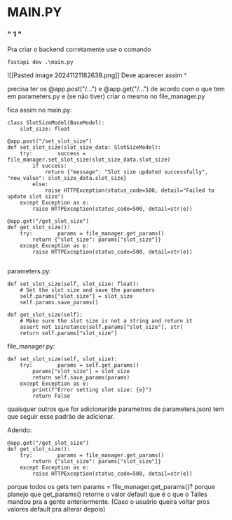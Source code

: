 
# MAIN.PY
### "  1  "  
Pra criar o backend corretamente use o comando
```
fastapi dev .\main.py 
```

![[Pasted image 20241121182638.png]]
Deve aparecer assim ^


precisa ter os 
@app.post("/...") e @app.get("/...")
de acordo com o que tem em parameters.py e (se não tiver) criar o mesmo no file_manager.py

fica assim no main.py:

```
class SlotSizeModel(BaseModel):  
    slot_size: float
```

```
@app.post("/set_slot_size")  
def set_slot_size(slot_size_data: SlotSizeModel):  
    try:        success = file_manager.set_slot_size(slot_size_data.slot_size)  
        if success:  
            return {"message": "Slot size updated successfully", "new_value": slot_size_data.slot_size}  
        else:  
            raise HTTPException(status_code=500, detail="Failed to update slot size")  
    except Exception as e:  
        raise HTTPException(status_code=500, detail=str(e))  
  
@app.get("/get_slot_size")  
def get_slot_size():  
    try:        params = file_manager.get_params()  
        return {"slot_size": params["slot_size"]}  
    except Exception as e:  
        raise HTTPException(status_code=500, detail=str(e))  
  
```

parameters.py:

```
def set_slot_size(self, slot_size: float):  
    # Set the slot size and save the parameters  
    self.params["slot_size"] = slot_size  
    self.params.save_params()  
  
def get_slot_size(self):  
    # Make sure the slot size is not a string and return it  
    assert not isinstance(self.params["slot_size"], str)  
    return self.params["slot_size"]

```

file_manager.py:

```
def set_slot_size(self, slot_size):  
    try:        params = self.get_params()  
        params["slot_size"] = slot_size  
        return self.save_params(params)  
    except Exception as e:  
        print(f"Error setting slot size: {e}")  
        return False

```

quaisquer outros que for adicionar(de parametros de parameters.json) tem que seguir esse padrão de adicionar.



Adendo:

```
@app.get("/get_slot_size")  
def get_slot_size():  
    try:        params = file_manager.get_params()  
        return {"slot_size": params["slot_size"]}  
    except Exception as e:  
        raise HTTPException(status_code=500, detail=str(e))  
```
porque todos os gets tem params = file_manager.get_params()?
porque planejo que get_params() retorne o valor default que é o que o Talles mandou pra a gente anteriormente.
(Caso o usuário queira voltar pros valores default pra alterar depois)

